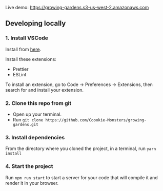 Live demo: https://growing-gardens.s3-us-west-2.amazonaws.com

## Developing locally

### 1. Install VSCode
Install from [here](https://code.visualstudio.com/).

Install these extensions:
- Prettier
- ESLint

To install an extension, go to Code -> Preferences -> Extensions, then search for and install your extension.

### 2. Clone this repo from git

- Open up your terminal.
- Run `git clone https://github.com/Coookie-Monsters/growing-gardens.git`

### 3. Install dependencies

From the directory where you cloned the project, in a terminal, run
`yarn install`

### 4. Start the project

Run `npm run start` to start a server for your code that will compile it and render it in your browser.
